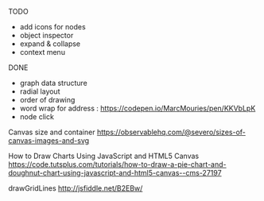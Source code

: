 


TODO

- add icons for nodes
- object inspector
- expand & collapse
- context menu

DONE
- graph data structure
- radial layout 
- order of drawing
- word wrap for address : https://codepen.io/MarcMouries/pen/KKVbLpK
- node click



Canvas size and container
  https://observablehq.com/@severo/sizes-of-canvas-images-and-svg


  How to Draw Charts Using JavaScript and HTML5 Canvas
https://code.tutsplus.com/tutorials/how-to-draw-a-pie-chart-and-doughnut-chart-using-javascript-and-html5-canvas--cms-27197

drawGridLines
http://jsfiddle.net/B2EBw/